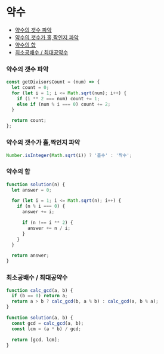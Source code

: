 # 약수
- [약수의 갯수 파악](#약수의-갯수-파악)
- [약수의 갯수가 홀,짝인지 파악](#약수의-갯수가-홀짝인지-파악)
- [약수의 합](#약수의-합)
- [최소공배수 / 최대공약수](#최소공배수--최대공약수)



### 약수의 갯수 파악

```js
const getDivisorsCount = (num) => {
  let count = 0;
  for (let i = 1; i <= Math.sqrt(num); i++) {
    if (i ** 2 === num) count += 1;
    else if (num % i === 0) count += 2;
  }

  return count;
};
```



### 약수의 갯수가 홀,짝인지 파악

```js
Number.isInteger(Math.sqrt(i)) ? '홀수' : '짝수';
```



### 약수의 합

```js
function solution(n) {
  let answer = 0;

  for (let i = 1; i <= Math.sqrt(n); i++) {
    if (n % i === 0) {
      answer += i;

      if (n !== i ** 2) {
        answer += n / i;
      }
    }
  }

  return answer;
}
```



### 최소공배수 / 최대공약수

```js
function calc_gcd(a, b) {
  if (b == 0) return a;
  return a > b ? calc_gcd(b, a % b) : calc_gcd(a, b % a);
}

function solution(a, b) {
  const gcd = calc_gcd(a, b);
  const lcm = (a * b) / gcd;

  return [gcd, lcm];
}
```



